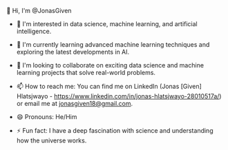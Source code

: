 👋 Hi, I'm @JonasGiven

- 👀 I'm interested in data science, machine learning, and artificial intelligence.

- 🌱 I'm currently learning advanced machine learning techniques and exploring the latest developments in AI.

- 💞️ I'm looking to collaborate on exciting data science and machine learning projects that solve real-world problems.

- 📫 How to reach me: You can find me on LinkedIn (Jonas [Given] Hlatsjwayo - https://www.linkedin.com/in/jonas-hlatsjwayo-28010517a/) or email me at jonasgiven18@gmail.com.

- 😄 Pronouns: He/Him

- ⚡ Fun fact: I have a deep fascination with science and understanding how the universe works.

